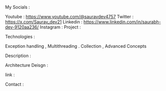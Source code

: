 My Socials :

Youtube : https://www.youtube.com/@sauravdev4757
Twitter : https://x.com/Saurav_dev21
Linkedin : https://www.linkedin.com/in/saurabh-dev-9120aa236/
Instagram :
Project :

Technologies :

Exception handling , Multithreading . Collection , Advanced Concepts

Description :

Architecture Deisgn :

link :

Contact :

